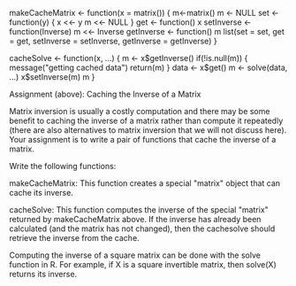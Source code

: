 makeCacheMatrix <- function(x = matrix()) {
            m<-matrix()
            m <- NULL
            set <- function(y) {
                    x <<- y
                    m <<- NULL
            }
            get <- function() x
            setInverse <- function(Inverse) m <<- Inverse
            getInverse <- function() m
            list(set = set, get = get,
                 setInverse = setInverse,
                 getInverse = getInverse)
    }

cacheSolve <- function(x, ...) {
            m <- x$getInverse()
            if(!is.null(m)) {
                    message("getting cached data")
                    return(m)
            }
            data <- x$get()
            m <- solve(data, ...)
            x$setInverse(m)
            m
    }
    
Assignment (above): Caching the Inverse of a Matrix

Matrix inversion is usually a costly computation and there may be some benefit to caching the inverse of a matrix rather than compute it repeatedly (there are also alternatives to matrix inversion that we will not discuss here). Your assignment is to write a pair of functions that cache the inverse of a matrix.

Write the following functions:

makeCacheMatrix: This function creates a special "matrix" object that can cache its inverse.
   
cacheSolve: This function computes the inverse of the special "matrix" returned by makeCacheMatrix above. If the inverse has already been calculated (and the matrix has not changed), then the cachesolve should retrieve the inverse from the cache.

Computing the inverse of a square matrix can be done with the solve function in R. For example, if X is a square invertible matrix, then solve(X) returns its inverse.

